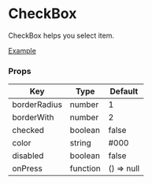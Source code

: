 # CheckBox

CheckBox helps you select item.

[Example](https://github.com/ThakurBallary/react-native-btr-demo/tree/main/src/Components/CheckBox.tsx)

### Props
Key | Type | Default
----|----|----
borderRadius | number | 1
borderWith | number | 2
checked | boolean | false 
color | string | #000
disabled | boolean | false
onPress | function | () => null
